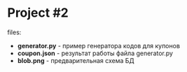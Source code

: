 # Project #2

files:

+ **generator.py**  - пример генератора кодов для купонов
+ **coupon.json**  - результат работы файла generator.py
+ **blob.png** - предварительная схема БД